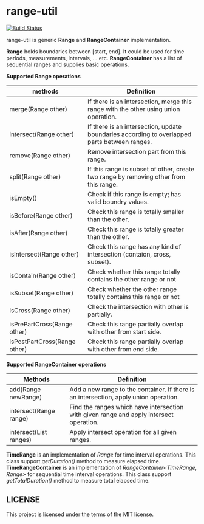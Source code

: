 # range-util 

[![Build Status](https://travis-ci.org/sinaneski/range-util.svg?branch=master)](https://travis-ci.org/sinaneski/range-util)

range-util is generic **Range** and **RangeContainer** implementation. 

**Range** holds boundaries between [start, end]. It could be used for time periods, measurements, intervals, ... etc. 
**RangeContainer**  has a list of sequential ranges and supplies basic operations. 

**Supported Range operations**

methods | Definition
------- | -------
merge(Range other)          | If there is an intersection, merge this range with the other using union operation.
intersect(Range other)      | If there is an intersection, update boundaries according to overlapped parts between ranges.
remove(Range other)         | Remove intersection part from this range.
split(Range other)          | If this range is subset of other, create two range by removing other from this range.
isEmpty()                   | Check if this range is empty; has valid boundry values.
isBefore(Range other)       | Check this range is totally smaller than the other.
isAfter(Range other)        | Check this range is totally greater than the other.
isIntersect(Range other)    | Check this range has any kind of intersection (contaion, cross, subset).
isContain(Range other)      | Check whether this range totally contains the other range or not
isSubset(Range other)       | Check whether the other range totally contains this range or not
isCross(Range other)        | Check the intersection with other is partially.
isPrePartCross(Range other) | Check this range partially overlap with other from start side.
isPostPartCross(Range other)| Check this range partially overlap with other from end side.

**Supported RangeContainer operations**

Methods | Definition
------- | -------
add(Range newRange)           | Add a new range to the container. If there is an intersection, apply union operation.
intersect(Range range)        | Find the ranges which have intersection with given range and apply intersect operation.
intersect(List<Range> ranges) | Apply intersect operation for all given ranges.

**TimeRange** is an implementation of *Range<Long>* for time interval operations. This class support *getDuration()* method to measure elapsed time.  
**TimeRangeContainer** is an implementation of *RangeContainer<TimeRange, Range<Long>>* for sequential time interval operations. This class support *getTotalDuration()* method to measure total elapsed time.
  
  
## LICENSE
 
This project is licensed under the terms of the MIT license.
